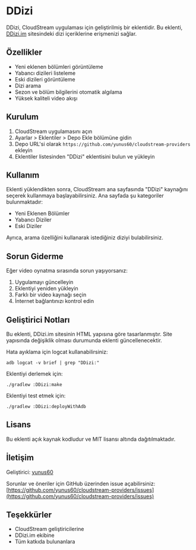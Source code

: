 # DDizi

DDizi, CloudStream uygulaması için geliştirilmiş bir eklentidir. Bu eklenti, [DDizi.im](https://www.ddizi.im) sitesindeki dizi içeriklerine erişmenizi sağlar.

## Özellikler

- Yeni eklenen bölümleri görüntüleme
- Yabancı dizileri listeleme
- Eski dizileri görüntüleme
- Dizi arama
- Sezon ve bölüm bilgilerini otomatik algılama
- Yüksek kaliteli video akışı

## Kurulum

1. CloudStream uygulamasını açın
2. Ayarlar > Eklentiler > Depo Ekle bölümüne gidin
3. Depo URL'si olarak `https://github.com/yunus60/cloudstream-providers` ekleyin
4. Eklentiler listesinden "DDizi" eklentisini bulun ve yükleyin

## Kullanım

Eklenti yüklendikten sonra, CloudStream ana sayfasında "DDizi" kaynağını seçerek kullanmaya başlayabilirsiniz. Ana sayfada şu kategoriler bulunmaktadır:

- Yeni Eklenen Bölümler
- Yabancı Diziler
- Eski Diziler

Ayrıca, arama özelliğini kullanarak istediğiniz diziyi bulabilirsiniz.

## Sorun Giderme

Eğer video oynatma sırasında sorun yaşıyorsanız:

1. Uygulamayı güncelleyin
2. Eklentiyi yeniden yükleyin
3. Farklı bir video kaynağı seçin
4. İnternet bağlantınızı kontrol edin

## Geliştirici Notları

Bu eklenti, DDizi.im sitesinin HTML yapısına göre tasarlanmıştır. Site yapısında değişiklik olması durumunda eklenti güncellenecektir.

Hata ayıklama için logcat kullanabilirsiniz:
```
adb logcat -v brief | grep "DDizi:"
```

Eklentiyi derlemek için:
```
./gradlew :DDizi:make
```

Eklentiyi test etmek için:
```
./gradlew :DDizi:deployWithAdb
```

## Lisans

Bu eklenti açık kaynak kodludur ve MIT lisansı altında dağıtılmaktadır.

## İletişim

Geliştirici: [yunus60](https://github.com/yunus60)

Sorunlar ve öneriler için GitHub üzerinden issue açabilirsiniz: [https://github.com/yunus60/cloudstream-providers/issues](https://github.com/yunus60/cloudstream-providers/issues)

## Teşekkürler

- CloudStream geliştiricilerine
- DDizi.im ekibine
- Tüm katkıda bulunanlara